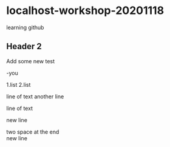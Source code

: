 # localhost-workshop-20201118
learning github

## Header 2
Add some new test

-you

1.list
2.list

line of text
another line

line of text

new line

two space at the end  
new line